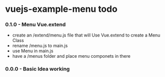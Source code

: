 # vuejs-example-menu todo

### 0.1.0 - Menu Vue.extend
* create an /extend/menu.js file that will Use Vue.extend to create a Menu Class
* rename /menu.js to main.js
* use Menu in main.js
* have a /menus folder and place menu componets in there

### 0.0.0 - Basic Idea working
